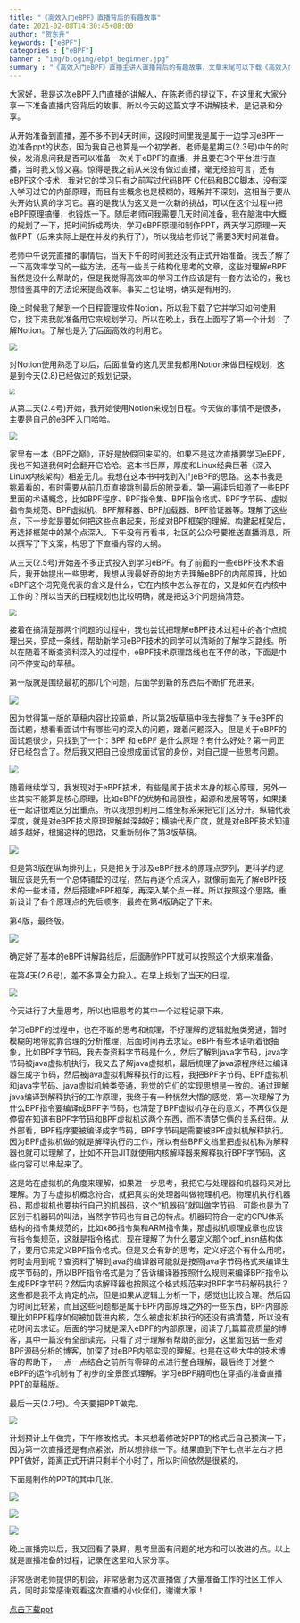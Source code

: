 ```yaml
---
title: "《高效入门eBPF》直播背后的有趣故事"
date: 2021-02-08T14:30:45+08:00
author: "贺东升"
keywords: ["eBPF"]
categories : ["eBPF"]
banner : "img/blogimg/ebpf_beginner.jpg"
summary : "《高效入门eBPF》直播主讲人直播背后的有趣故事，文章末尾可以下载《高效入门eBPF》ppt。"
---
```


大家好，我是这次eBPF入门直播的讲解人，在陈老师的提议下，在这里和大家分享一下准备直播内容背后的故事。所以今天的这篇文字不讲解技术，是记录和分享。

从开始准备到直播，差不多不到4天时间，这段时间里我是属于一边学习eBPF一边准备ppt的状态，因为我自己也算是一个初学者。老师是星期三(2.3号)中午的时候，发消息问我是否可以准备一次关于eBPF的直播，并且要在3个平台进行直播，当时我又惊又喜。惊得是我之前从来没有做过直播，毫无经验可言，还有eBPF这个技术，我对它的学习只有之前写过代码BPF C代码和BCC脚本，没有深入学习过它的内部原理，而且有些概念也是模糊的，理解并不深刻，这相当于要从头开始认真的学习它。喜的是我认为这又是一次新的挑战，可以在这个过程中把eBPF原理搞懂，也锻炼一下。随后老师问我需要几天时间准备，我在脑海中大概的规划了一下，把时间拆成两块，学习eBPF原理和制作PPT，两天学习原理一天做PPT（后来实际上是在并发的执行了），所以我给老师说了需要3天时间准备。

老师中午说完直播的事情后，当天下午的时间我还没有正式开始准备。我去了解了一下高效率学习的一些方法，还有一些关于结构化思考的文章，这些对理解eBPF当然是没什么帮助的，但是我觉得高效率的学习工作应该是有一套方法论的，我也想借鉴其中的方法论来提高效率。事实上也证明，确实是有用的。

晚上时候我了解到一个日程管理软件Notion，所以我下载了它并学习如何使用它，接下来我就准备用它来规划学习。所以在晚上，我在上面写了第一个计划：了解Notion。了解也是为了后面高效的利用它。

<img src="img/2.3.png" style="zoom:85%">



对Notion使用熟悉了以后，后面准备的这几天里我都用Notion来做日程规划，这是到今天(2.8)已经做过的规划记录。



<img src="img/notion.png" style="zoom:60%">



从第二天(2.4号)开始，我开始使用Notion来规划日程。今天做的事情不是很多，主要是自己的eBPF入门哈哈。



<img src="img/2.4.png" style="zoom:85%">



家里有一本《BPF之巅》，正好是放假回来买的。如果不是这次直播要学习eBPF，我也不知道我何时会翻开它哈哈。这本书巨厚，厚度和Linux经典巨著《深入Linux内核架构》相差无几。我想在这本书中找到入门eBPF的思路。这本书我是挑着看的，有时需要从前几页直接跳到最后的附录看。第一遍读后知道了一些BPF里面的术语概念，比如BPF程序、BPF指令集、BPF指令格式、BPF字节码、虚拟指令集规范、BPF虚拟机、BPF解释器、BPF加载器、BPF验证器等。理解了这些点，下一步就是要如何把这些点串起来，形成对BPF框架的理解。构建起框架后，再选择框架中的某个点深入。下午没有再看书，社区的公众号要推送直播消息，所以撰写了下文案，构思了下直播内容的大纲。

从三天(2.5号)开始差不多正式投入到学习eBPF。有了前面的一些eBPF技术术语后，我开始提出一些思考，我想从我最好奇的地方去理解eBPF的内部原理，比如eBPF这个词究竟代表的含义是什么，它在内核中怎么存在的，又是如何在内核中工作的？所以当天的日程规划也比较明确，就是把这3个问题搞清楚。



<img src="img/2.5.png" style="zoom:80%">



接着在搞清楚那两个问题的过程中，我也尝试把理解eBPF技术过程中的各个点梳理出来，穿成一条线，帮助新学习eBPF技术的同学可以清晰的了解学习路线。所以在随着不断查资料深入的过程中，eBPF技术原理路线也在不停的改，下面是中间不停变动的草稿。

第一版就是围绕最初的那几个问题，后面学到新的东西后不断扩充进来。



<img src="img/草稿1.png" style="zoom:100%">



因为觉得第一版的草稿内容比较简单，所以第2版草稿中我去搜集了关于eBPF的面试题，想看看面试中有哪些问的深入的问题，跟着问题深入。但是关于eBPF的面试题很少，只找到了一个：BPF 和 eBPF 是什么原理？有什么好处？第一问正好已经包含了。然后我又把自己设想成面试官的身份，对自己提一些思考问题。



<img src="img/草稿2.png" style="zoom:100%">



随着继续学习，我发现对于eBPF技术，有些是属于技术本身的核心原理，另外一些其实不能算是核心原理，比如eBPF的优势和局限性，起源和发展等等，如果揉在一起讲很难区分出重点。所以我想到利用二维坐标系来把它们区分开。纵轴代表深度，就是对eBPF技术原理理解越深越好；横轴代表广度，就是对eBPF技术知道越多越好，根据这样的思路，又重新制作了第3版草稿。



<img src="img/草稿3.png" style="zoom:100%">



但是第3版在纵向排列上，只是把关于涉及eBPF技术的原理点罗列，更科学的逻辑应该是先有一个总体铺垫的过程，然后再逐个点深入，就像前面先了解eBPF技术的一些术语，然后搭建eBPF框架，再深入某个点一样。所以按照这个思路，重新设计了各个原理点的先后顺序，最终在第4版确定了下来。

第4版，最终版。



<img src="img/草稿4.png" style="zoom:100%">



确定好了基本的eBPF讲解路线后，后面制作PPT就可以按照这个大纲来准备。

在第4天(2.6号)，差不多算全力投入。在早上规划了当天的日程。



<img src="img/2.6.png" style="zoom:88%">



今天进行了大量思考，所以也把思考的其中一个过程记录下来。		

学习eBPF的过程中，也在不断的思考和梳理，不好理解的逻辑就触类旁通，暂时模糊的地带就靠合理的分析推理，后面时间再去求证。eBPF有些术语听着很抽象，比如BPF字节码，我去查资料字节码是什么，然后了解到java字节码，java字节码被java虚拟机执行，我又去了解java虚拟机，最后梳理了java源程序经过编译器生成字节码，然后被java虚拟机解释执行的过程，我把BPF字节码、BPF虚拟机和java字节码、java虚拟机触类旁通，我觉的它们的实现思想是一致的。通过理解java编译到解释执行的工作原理，我终于有一种恍然大悟的感觉，第一次理解了为什么BPF指令要编译成BPF字节码，也清楚了BPF虚拟机存在的意义，不再仅仅是停留在知道有BPF字节码和BPF虚拟机这两个东西，而不清楚它俩的关系纽带。从外部看，BPF程序要被编译成字节码，BPF字节码是需要被BPF虚拟机解释执行。因为BPF虚拟机做的就是解释执行的工作，所以有些BPF文档里把虚拟机称为解释器也就可以理解了，比如不开启JIT就使用内核解释器来解释执行BPF字节码，这些内容可以串起来了。

这是站在虚拟机的角度来理解，如果进一步思考，我把它与处理器和机器码来对比理解。为了与虚拟机概念符合，就把真实的处理器叫做物理机吧。物理机执行机器码，那虚拟机也要执行自己的机器码，这个“机器码”就叫做字节码，可能也是为了区别于机器码的叫法，当然字节码也有自己的特点。机器码符合一定的CPU体系结构的指令集规范的，比如x86指令集和ARM指令集，那虚拟机顺理成章也应该有指令集规范，这就是指令格式，现在理解了为什么要定义那个bpf_insn结构体了，要用它来定义BPF指令格式。但是又会有新的思考，定义好这个有什么用呢，何时会用到呢？查资料了解到java的编译器可能就是按照java字节码格式来编译生成字节码的，所以BPF指令格式是为了告诉编译器按照什么规则来编译BPF指令以生成BPF字节码？然后内核解释器也按照这个格式规范来对BPF字节码解码执行？这些都是我不太肯定的点，但是如果从逻辑上分析一下，感觉也比较合理。然后因为时间比较紧，而且这些问题都是属于BPF内部原理之外的一些东西，BPF内部原理比如BPF程序如何被加载进内核，怎么被虚拟机执行的还没有搞清楚，所以没有花时间去求证。后面的学习就是深入eBPF的内部原理，阅读了几篇篇高质量的博客，其中一篇没有全部读完，只看了对于理解有帮助的部分，这里面包括一些对BPF源码分析的博客，加深了对eBPF内部实现的理解。也是在这些大牛的技术博客的帮助下，一点一点结合之前所有零碎的点进行整合理解，最后终于对整个eBPF的运作机制有了初步的全景图式理解。学习eBPF期间也在穿插的准备直播PPT的草稿版。

最后一天(2.7号)。今天要把PPT做完。



<img src="img/2.7.png" style="zoom:88%">



计划预计上午做完，下午修改格式。本来想着修改好PPT的格式后自己预演一下，因为第一次直播还是有点紧张，所以想排练一下。结果直到下午七点半左右才把PPT做好，距离正式开讲只剩半个小时了，所以时间依然是很紧的。

下面是制作的PPT的其中几张。

![](img/ppt_1.png)

![](img/ppt_2.png)

![](img/ppt3.png)	

晚上直播完以后，我又回看了录屏，思考里面有问题的地方和可以改进的点。以上就是直播准备的过程，记录在这里和大家分享。

非常感谢老师提供的机会，非常感谢为这次直播做了大量准备工作的社区工作人员，同时非常感谢观看这次直播的小伙伴们，谢谢大家！

[点击下载ppt](ebpf.pdf)

